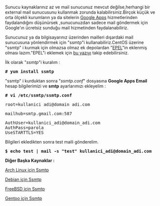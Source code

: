 <html><body><p>Sunucu kaynaklarınız az ve mail sunucunuz mevcut değilse,herhangi bir external mail sunucusunu kullanmak zorunda kalabilirsiniz.Birçok küçük ve orta ölçekli kurumların ya da sitelerin <a href="http://www.google.com/a/?hl=tr" target="_blank">Google Apps</a> hizmetlerinden faydalandığını düşünürsek ,sunucunuzdan sadece mail göndermek için Google'ın ücretsiz sunduğu mail hizmetinden faydalanabiliriz.

Sunucunuz ya da bilgisayarınız üzerinden mailleri dışardaki mail sunucusuna yönlendirmek için "ssmtp"i kullanabiliriz.CentOS üzerine "ssmtp" i kurmak için olmazsa olmaz ek depolardan "<a href="http://fedoraproject.org/wiki/EPEL" target="_blank">EPEL</a>"in eklenmiş olması lazım."EPEL"i eklemek için <a href="http://linux.piesso.com/epel-ve-rpmforge-depolarini-ekleyin" target="_blank">bu yazıyı</a> takip edebilirsiniz.

İlk olarak "<em>ssmtp</em>"i kuralım :
</p><pre><strong># yum install ssmtp </strong></pre>
"ssmtp" i kurduktan sonra "<em>ssmtp.conf</em>" dosyasına <strong>Google Apps Email</strong> hesap bilgilerimizi ve <strong>smtp</strong> ayarlarımızı ekleyelim :
<pre><strong># vi /etc/ssmtp/ssmtp.conf</strong>
</pre>
<pre>root=kullanici_adi@domain_adi.com</pre>
<pre>mailhub=smtp.gmail.com:587</pre>
<pre>AuthUser=kullanici_adi@domain_adi.com
AuthPass=parola
UseSTARTTLS=YES
</pre>
Bilgileri ekledikten sonra test maili gönderelim.
<pre><strong>$ echo test | mail -s "test" kullanici_adi@domain_adi.com</strong></pre>
<strong>Diğer Başka Kaynaklar :</strong>

<a href="https://wiki.archlinux.org/index.php/SSMTP" target="_blank">Arch Linux için Ssmtp</a>

<a href="http://wiki.debian.org/sSMTP" target="_blank">Debian için Ssmtp</a>

<a href="http://www.freebsd.org/doc/handbook/outgoing-only.html" target="_blank">FreeBSD için Ssmtp</a>

<a href="http://forums.gentoo.org/viewtopic-t-420358-start-0.html" target="_blank">Gentoo için Ssmtp</a></body></html>
